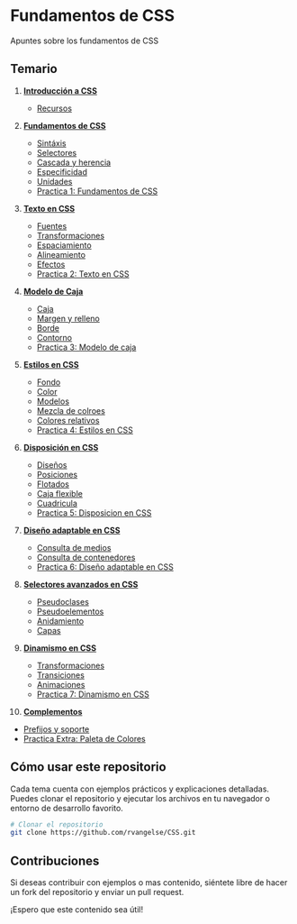 # Fundamentos de CSS

Apuntes sobre los fundamentos de CSS  

## Temario

1. [**Introducción a CSS**](intro.md)   
   - [Recursos](intro.md#recursos) 

2. [**Fundamentos de CSS**](fundamentos.md)  
   - [Sintáxis](fundamentos.md#sintaxis)  
   - [Selectores](fundamentos.md#selectores)
   - [Cascada y herencia](fundamentos.md#cascada-y-herencia)  
   - [Especificidad](fundamentos.md#especificidad)
   - [Unidades](fundamentos.md#unidades)
   - [Practica 1: Fundamentos de CSS](fundamentos.md#practica-1-fundamentos-de-css)

3. [**Texto en CSS**](texto.md)  
   - [Fuentes](texto.md#fuentes) 
   - [Transformaciones](texto.md#transformaciones)  
   - [Espaciamiento](texto.md#espaciamiento)
   - [Alineamiento](texto.md#alineamiento)
   - [Efectos](texto.md#efectos)
   - [Practica 2: Texto en CSS](texto.md#practica-2-texto-en-css)

4. [**Modelo de Caja**](caja.md)
   - [Caja](caja.md#caja)
   - [Margen y relleno](caja.md#margen-y-relleno)
   - [Borde](caja.md#borde)
   - [Contorno](caja.md#contorno) 
   - [Practica 3: Modelo de caja](caja.md#practica-3-modelo-de-caja)

5. [**Estilos en CSS**](estilos.md)  
   - [Fondo](estilos.md#fondo) 
   - [Color](estilos.md#color)
   - [Modelos](estilos.md#modelos)
   - [Mezcla de colroes](estilos.md#mezcla-de-colores)
   - [Colores relativos](estilos.md#colores-relativos)
   - [Practica 4: Estilos en CSS](estilos.md#practica-4-estilos-en-css)

6. [**Disposición en CSS**](disposicion.md)  
   - [Diseños](disposicion.md#diseños)  
   - [Posiciones](disposicion.md#posiciones) 
   - [Flotados](disposicion.md#flotados)
   - [Caja flexible](disposicion.md#caja-flexible)
   - [Cuadricula](disposicion.md#cuadrícula)
   - [Practica 5: Disposicion en CSS](disposicion.md#practica-5-disposicion-en-css)

7. [**Diseño adaptable en CSS**](adaptable.md)
   - [Consulta de medios](adaptable.md#consulta-de-medios)
   - [Consulta de contenedores](adaptable.md#consultas-de-contenedor)
   - [Practica 6: Diseño adaptable en CSS](adaptable.md#practica-6-diseño-adaptable-en-css)

8. [**Selectores avanzados en CSS**](selectores.md)
   - [Pseudoclases](selectores.md#pseudoclases)
   - [Pseudoelementos](selectores.md#pseudoelementos)
   - [Anidamiento](selectores.md#anidamiento)
   - [Capas](selectores.md#capas)

9. [**Dinamismo en CSS**](dinamismo.md)
   - [Transformaciones](dinamismo.md#transformaciones)
   - [Transiciones](dinamismo.md#transiciones)
   - [Animaciones](dinamismo.md#animaciones)
   - [Practica 7: Dinamismo en CSS](dinamismo.md#practica-7-dinamismo-en-css)

10. [**Complementos**](complementos.md)
   - [Prefijos y soporte](complementos.md#prefijos-y-soporte)
   - [Practica Extra: Paleta de Colores](complementos.md#practica-extra-paleta-de-colores)

## Cómo usar este repositorio

Cada tema cuenta con ejemplos prácticos y explicaciones detalladas. Puedes clonar el repositorio y ejecutar los archivos en tu navegador o entorno de desarrollo favorito.

```sh
# Clonar el repositorio
git clone https://github.com/rvangelse/CSS.git

```

## Contribuciones

Si deseas contribuir con ejemplos o mas contenido, siéntete libre de hacer un fork del repositorio y enviar un pull request.

¡Espero que este contenido sea útil! 
